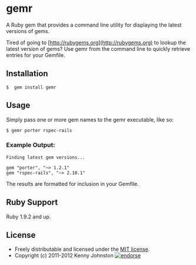 # gemr

A Ruby gem that provides a command line utility for displaying the latest versions of gems.

Tired of going to [http://rubygems.org](http://rubygems.org) to lookup the latest version of gems?  Use gemr from the command line to quickly retrieve entries for your Gemfile.

## Installation

	$  gem install gemr

## Usage

Simply pass one or more gem names to the gemr executable, like so:

	$ gemr porter rspec-rails

### Example Output:

	Finding latest gem versions...
	
	gem "porter", "~> 1.2.1"
	gem "rspec-rails", "~> 2.10.1"
	
The results are formatted for inclusion in your Gemfile.

## Ruby Support

Ruby 1.9.2 and up.

## License

* Freely distributable and licensed under the [MIT license](http://kjohnston.mit-license.org/license.html).
* Copyright (c) 2011-2012 Kenny Johnston [![endorse](http://api.coderwall.com/kjohnston/endorsecount.png)](http://coderwall.com/kjohnston)
